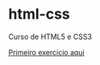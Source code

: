 # html-css
 Curso de HTML5 e CSS3


<a href="https://gabhsilva.github.io/html-css/exercicios/ex001/index.html">Primeiro exercicio aqui</a>